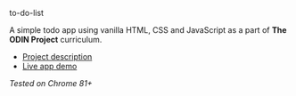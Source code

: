 to-do-list

A simple todo app using vanilla HTML, CSS and JavaScript as a part of **The ODIN Project** curriculum.

+ [Project description](https://www.theodinproject.com/courses/javascript/lessons/todo-list)
+ [Live app demo](https://rachyd.works/odin-to-do-list)

*Tested on Chrome 81+*
